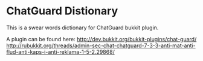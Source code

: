 # ChatGuard Distionary
This is a swear words dictionary for ChatGuard bukkit plugin.

A plugin can be found here:
http://dev.bukkit.org/bukkit-plugins/chat-guard/
http://rubukkit.org/threads/admin-sec-chat-chatguard-7-3-3-anti-mat-anti-flud-anti-kaps-i-anti-reklama-1-5-2.29868/
